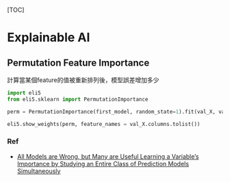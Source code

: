 [TOC]

# Explainable AI

## Permutation Feature Importance

計算當某個feature的值被重新排列後，模型誤差增加多少

```python
import eli5
from eli5.sklearn import PermutationImportance

perm = PermutationImportance(first_model, random_state=1).fit(val_X, val_y)

eli5.show_weights(perm, feature_names = val_X.columns.tolist())
```



### Ref



- [All Models are Wrong, but Many are Useful Learning a Variable’s Importance by Studying an Entire Class of Prediction Models Simultaneously](https://arxiv.org/pdf/1801.01489.pdf)
